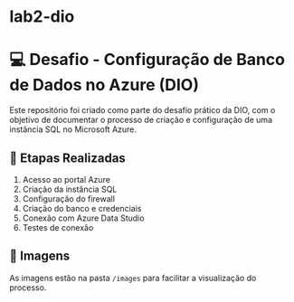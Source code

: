 # lab2-dio
# 💻 Desafio - Configuração de Banco de Dados no Azure (DIO)

Este repositório foi criado como parte do desafio prático da DIO, com o objetivo de documentar o processo de criação e configuração de uma instância SQL no Microsoft Azure.


## 📌 Etapas Realizadas

1. Acesso ao portal Azure
2. Criação da instância SQL
3. Configuração do firewall
4. Criação do banco e credenciais
5. Conexão com Azure Data Studio
6. Testes de conexão

## 📸 Imagens

As imagens estão na pasta `/images` para facilitar a visualização do processo.
